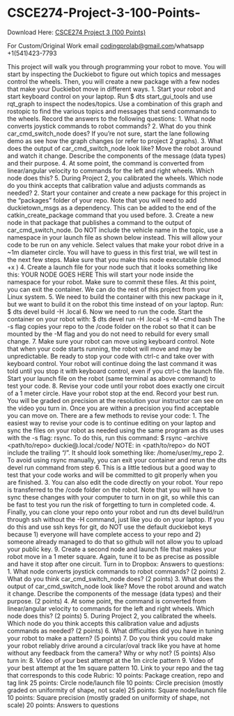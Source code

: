 # CSCE274-Project-3-100-Points-

Download Here: [CSCE274 Project 3 (100 Points)](https://codingherolab.com/product/csce274-project-3-100-points/)

For Custom/Original Work email codingprolab@gmail.com/whatsapp +1(541)423-7793

This project will walk you through programming your robot to move. You will start by inspecting the Duckiebot to figure out which topics and messages control the wheels. Then, you will create a new package with a few nodes that make your Duckiebot move in different ways. 1. Start your robot and start keyboard control on your laptop. Run $ dts start_gui_tools and use rqt_graph to inspect the nodes/topics. Use a combination of this graph and rostopic to find the various topics and messages that send commands to the wheels. Record the answers to the following questions: 1. What node converts joystick commands to robot commands? 2. What do you think car_cmd_switch_node does? If you’re not sure, start the lane following demo as see how the graph changes (or refer to project 2 graphs). 3. What does the output of car_cmd_switch_node look like? Move the robot around and watch it change. Describe the components of the message (data types) and their purpose. 4. At some point, the command is converted from linear/angular velocity to commands for the left and right wheels. Which node does this? 5. During Project 2, you calibrated the wheels. Which node do you think accepts that calibration value and adjusts commands as needed? 2. Start your container and create a new package for this project in the “packages” folder of your repo. Note that you will need to add duckietown_msgs as a dependency. This can be added to the end of the catkin_create_package command that you used before. 3. Create a new node in that package that publishes a command to the output of car_cmd_switch_node. Do NOT include the vehicle name in the topic, use a namespace in your launch file as shown below instead. This will allow your code to be run on any vehicle. Select values that make your robot drive in a ~1m diameter circle. You will have to guess in this first trial, we will test in the next few steps. Make sure that you make this node executable (chmod +x ) 4. Create a launch file for your node such that it looks something like this: YOUR NODE GOES HERE This will start your node inside the namespace for your robot. Make sure to commit these files. At this point, you can exit the container. We can do the rest of this project from your Linux system. 5. We need to build the container with this new package in it, but we want to build it on the robot this time instead of on your laptop. Run: $ dts devel build -H .local 6. Now we need to run the code. Start the container on your robot with: $ dts devel run -H .local -s -M –cmd bash The -s flag copies your repo to the /code folder on the robot so that it can be mounted by the -M flag and you do not need to rebuild for every small change. 7. Make sure your robot can move using keyboard control. Note that when your code starts running, the robot will move and may be unpredictable. Be ready to stop your code with ctrl-c and take over with keyboard control. Your robot will continue doing the last command it was told until you stop it with keyboard control, even if you ctrl-c the launch file. Start your launch file on the robot (same terminal as above command) to test your code. 8. Revise your code until your robot does exactly one circuit of a 1 meter circle. Have your robot stop at the end. Record your best run. You will be graded on precision at the resolution your instructor can see on the video you turn in. Once you are within a precision you find acceptable you can move on. There are a few methods to revise your code: 1. The easiest way to revise your code is to continue editing on your laptop and sync the files on your robot as needed using the same program as dts uses with the -s flag: rsync. To do this, run this command: $ rsync –archive <path/to/repo> duckie@.local:/code/ NOTE: in <path/to/repo> do NOT include the trailing “/”. It should look something like: /home/user/my_repo 2. To avoid using rsync manually, you can exit your container and rerun the dts devel run command from step 6. This is a little tedious but a good way to test that your code works and will be committed to git properly when you are finished. 3. You can also edit the code directly on your robot. Your repo is transferred to the /code folder on the robot. Note that you will have to sync these changes with your computer to turn in on git, so while this can be fast to test you run the risk of forgetting to turn in completed code. 4. Finally, you can clone your repo onto your robot and run dts devel build/run through ssh without the -H command, just like you do on your laptop. If you do this and use ssh keys for git, do NOT use the default duckiebot keys because 1) everyone will have complete access to your repo and 2) someone already managed to do that so github will not allow you to upload your public key. 9. Create a second node and launch file that makes your robot move in a 1 meter square. Again, tune it to be as precise as possible and have it stop after one circuit. Turn in to Dropbox: Answers to questions: 1. What node converts joystick commands to robot commands? (2 points) 2. What do you think car_cmd_switch_node does? (2 points) 3. What does the output of car_cmd_switch_node look like? Move the robot around and watch it change. Describe the components of the message (data types) and their purpose. (2 points) 4. At some point, the command is converted from linear/angular velocity to commands for the left and right wheels. Which node does this? (2 points) 5. During Project 2, you calibrated the wheels. Which node do you think accepts this calibration value and adjusts commands as needed? (2 points) 6. What difficulties did you have in tuning your robot to make a pattern? (5 points) 7. Do you think you could make your robot reliably drive around a circular/oval track like you have at home without any feedback from the camera? Why or why not? (5 points) Also turn in: 8. Video of your best attempt at the 1m circle pattern 9. Video of your best attempt at the 1m square pattern 10. Link to your repo and the tag that corresponds to this code Rubric: 10 points: Package creation, repo and tag link 25 points: Circle node/launch file 10 points: Circle precision (mostly graded on uniformity of shape, not scale) 25 points: Square node/launch file 10 points: Square precision (mostly graded on uniformity of shape, not scale) 20 points: Answers to questions
